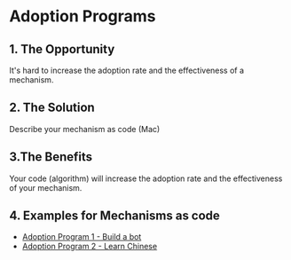# Adoption Programs

## 1. The Opportunity
It's hard to increase the adoption rate and the effectiveness of a mechanism.

## 2. The Solution
Describe your mechanism as code (Mac)

## 3.The Benefits
Your code (algorithm) will increase the adoption rate and the effectiveness of your mechanism.

## 4. Examples for Mechanisms as code
* [Adoption Program 1 - Build a bot](/adoption-programs/adoption-program-1/)
* [Adoption Program 2 - Learn Chinese](/adoption-programs/adoption-program-2/)

